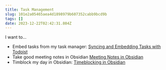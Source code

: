```yaml
---
title: Task Management
slug: 101e2a05465aea4d1898979b607352cabb9bcd9b
tags: []
date: 2023-12-22T02:42:31.804Z
---
```


I want to...

*   Embed tasks from my task manager: [Syncing and Embedding Tasks with Todoist](/posts/3b5a48fc742a34a8a3c17747d70a1bc6d5e45a2a)
*   Take good meeting notes in Obsidian [Meeting Notes in Obsidian](/posts/3ee2103bc7bf80bb3a2d5f99f48b4f0038cea85f)
*   Timblock my day in Obsidian: [Timeblocking in Obsidian](/posts/5793ecc3753457966ad7bd25a3aad26e4b7fadcd)
